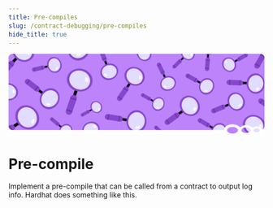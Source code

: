 ```yaml
---
title: Pre-compiles
slug: /contract-debugging/pre-compiles
hide_title: true
---
```


![Magnifying Glass Title Picture](/img/title/magnifying-glass.svg)

# Pre-compile
Implement a pre-compile that can be called from a contract to output log info.
Hardhat does something like this.

